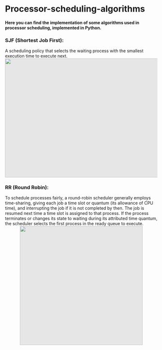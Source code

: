 # Processor-scheduling-algorithms
<h4>Here you can find the implementation of some algorithms used in processor scheduling, implemented in Python.</h4>

<h3>SJF (Shortest Job First):</h3>
A scheduling policy that selects the waiting process with the smallest execution time to execute next.

<img style="display: block;-webkit-user-select: none;margin: auto;cursor: zoom-in;background-color: hsl(0, 0%, 90%);transition: background-color 300ms;" src="https://i.ibb.co/4Pt2dw7/sjf.jpg" width="522" height="393">

<h3>RR (Round Robin):</h3>
To schedule processes fairly, a round-robin scheduler generally employs time-sharing, giving each job a time slot or quantum (its allowance of CPU time), and interrupting the job if it is not completed by then. The job is resumed next time a time slot is assigned to that process. If the process terminates or changes its state to waiting during its attributed time quantum, the scheduler selects the first process in the ready queue to execute.

<img style="display: block;-webkit-user-select: none;margin: auto;cursor: zoom-in;background-color: hsl(0, 0%, 90%);transition: background-color 300ms;" src="https://i.ibb.co/jzgPbPV/rr.jpg" width="406" height="393">

